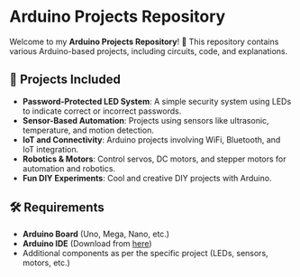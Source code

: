 # Arduino Projects Repository

Welcome to my **Arduino Projects Repository**! 🚀 This repository contains various Arduino-based projects, including circuits, code, and explanations.

## 📌 Projects Included
- **Password-Protected LED System**: A simple security system using LEDs to indicate correct or incorrect passwords.
- **Sensor-Based Automation**: Projects using sensors like ultrasonic, temperature, and motion detection.
- **IoT and Connectivity**: Arduino projects involving WiFi, Bluetooth, and IoT integration.
- **Robotics & Motors**: Control servos, DC motors, and stepper motors for automation and robotics.
- **Fun DIY Experiments**: Cool and creative DIY projects with Arduino.

## 🛠️ Requirements
- **Arduino Board** (Uno, Mega, Nano, etc.)
- **Arduino IDE** (Download from [here](https://www.arduino.cc/en/software))
- Additional components as per the specific project (LEDs, sensors, motors, etc.)

